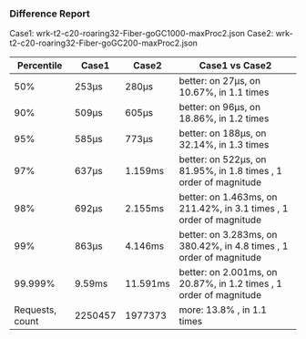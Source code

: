 ### Difference Report
Case1: wrk-t2-c20-roaring32-Fiber-goGC1000-maxProc2.json
Case2: wrk-t2-c20-roaring32-Fiber-goGC200-maxProc2.json

|Percentile|Case1|Case2|Case1 vs Case2|
|---|---|---|---|
|50%|253µs|280µs|better: on 27µs, on 10.67%, in 1.1 times |
|90%|509µs|605µs|better: on 96µs, on 18.86%, in 1.2 times |
|95%|585µs|773µs|better: on 188µs, on 32.14%, in 1.3 times |
|97%|637µs|1.159ms|better: on 522µs, on 81.95%, in 1.8 times , 1 order of magnitude|
|98%|692µs|2.155ms|better: on 1.463ms, on 211.42%, in 3.1 times , 1 order of magnitude|
|99%|863µs|4.146ms|better: on 3.283ms, on 380.42%, in 4.8 times , 1 order of magnitude|
|99.999%|9.59ms|11.591ms|better: on 2.001ms, on 20.87%, in 1.2 times , 1 order of magnitude|
|Requests, count|2250457|1977373|more: 13.8% , in 1.1 times |
